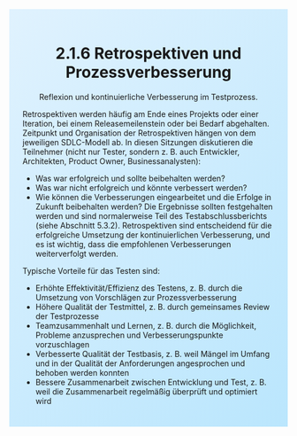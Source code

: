 <div class="rounded-lg border shadow-sm" style="background: linear-gradient(135deg,#E0F2FE 0%,#BAE6FD 100%); padding: 24px; border-color: #38BDF8">
  <header style="margin-bottom:12px">
    <h1 class="text-2xl font-bold text-gray-900">2.1.6 Retrospektiven und Prozessverbesserung</h1>
    <p class="text-sm text-gray-700">Reflexion und kontinuierliche Verbesserung im Testprozess.</p>
  </header>
  <article class="prose max-w-none">
    <p>Retrospektiven werden häufig am Ende eines Projekts oder einer Iteration, bei einem Releasemeilenstein oder bei Bedarf abgehalten. Zeitpunkt und Organisation der Retrospektiven hängen von dem jeweiligen SDLC-Modell ab. In diesen Sitzungen diskutieren die Teilnehmer (nicht nur Tester, sondern z. B. auch Entwickler, Architekten, Product Owner, Businessanalysten):</p>
    <ul>
      <li>Was war erfolgreich und sollte beibehalten werden?</li>
      <li>Was war nicht erfolgreich und könnte verbessert werden?</li>
      <li>Wie können die Verbesserungen eingearbeitet und die Erfolge in Zukunft beibehalten werden? Die Ergebnisse sollten festgehalten werden und sind normalerweise Teil des Testabschlussberichts (siehe Abschnitt 5.3.2). Retrospektiven sind entscheidend für die erfolgreiche Umsetzung der kontinuierlichen Verbesserung, und es ist wichtig, dass die empfohlenen Verbesserungen weiterverfolgt werden.</li>
    </ul>
    <p>Typische Vorteile für das Testen sind:</p>
    <ul>
      <li>Erhöhte Effektivität/Effizienz des Testens, z. B. durch die Umsetzung von Vorschlägen zur Prozessverbesserung</li>
      <li>Höhere Qualität der Testmittel, z. B. durch gemeinsames Review der Testprozesse</li>
      <li>Teamzusammenhalt und Lernen, z. B. durch die Möglichkeit, Probleme anzusprechen und Verbesserungspunkte vorzuschlagen</li>
      <li>Verbesserte Qualität der Testbasis, z. B. weil Mängel im Umfang und in der Qualität der Anforderungen angesprochen und behoben werden konnten</li>
      <li>Bessere Zusammenarbeit zwischen Entwicklung und Test, z. B. weil die Zusammenarbeit regelmäßig überprüft und optimiert wird</li>
    </ul>
  </article>
</div>
